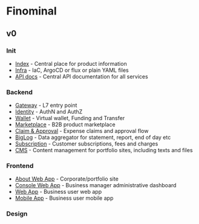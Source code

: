 # Finominal

## v0

### Init
- [Index](https://github.com/chsqur/index) - Central place for product information
- [Infra](https://github.com/chsqur/infra) - IaC, ArgoCD or flux or plain YAML files
- [API docs](https://github.com/chsqur/api) - Central API documentation for all services 

### Backend
- [Gateway](https://github.com/chsqur/gateway) - L7 entry point
- [Identity](https://github.com/chsqur/identity) - AuthN and AuthZ
- [Wallet](https://github.com/chsqur/wallet) - Virtual wallet, Funding and Transfer
- [Marketplace](https://github.com/chsqur/marketplace) - B2B product marketplace
- [Claim & Approval](https://github.com/chsqur/canda) - Expense claims and approval flow
- [BigLog](https://github.com/chsqur/biglog) - Data aggregator for statement, report, end of day etc
- [Subscription](https://github.com/chsqur/subscription) - Customer subscriptions, fees and charges
- [CMS](https://github.com/chsqur/cms) - Content management for portfolio sites, including texts and files

### Frontend
- [About Web App](https://github.com/chsqur/about) - Corporate/portfolio site
- [Console Web App](https://github.com/chsqur/console) - Business manager administrative dashboard
- [Web App](https://github.com/chsqur/web) - Business user web app
- [Mobile App](https://github.com/chsqur/mobile) - Business user mobile app

### Design
